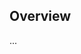 <!-- Note: Please must use one of our issue templates to file an issue! 🛑 -->
<!-- 👉 https://github.com/blaahaj/what-am-i-looking-at/issues/new/choose 👈 -->
<!-- **Issues that should have been filed with a template will be closed without action, and we will ask you to use a template.** -->

<!-- This blank issue template is only for issues that don't fit any of the templates. -->

## Overview

...
